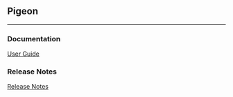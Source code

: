 ## Pigeon 
------

### Documentation
[User Guide](https://github.com/dianping/pigeon/blob/master/USER_GUIDE.md)

### Release Notes
[Release Notes](https://github.com/dianping/pigeon/blob/master/RELEASE.md)

